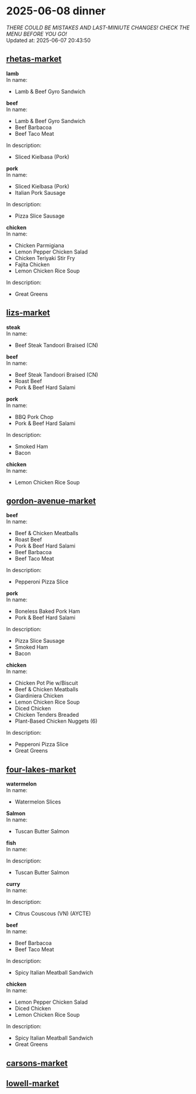 # 2025-06-08 dinner  
*THERE COULD BE MISTAKES AND LAST-MINIUTE CHANGES! CHECK THE MENU BEFORE YOU GO!*  
Updated at: 2025-06-07 20:43:50  
## [rhetas-market](https://wisc-housingdining.nutrislice.com/menu/rhetas-market/dinner/2025-06-08)  
**lamb**  
In name:   
 - Lamb & Beef Gyro Sandwich  
  
**beef**  
In name:   
 - Lamb & Beef Gyro Sandwich  
 - Beef Barbacoa  
 - Beef Taco Meat  
  
In description:   
 - Sliced Kielbasa (Pork)  
  
**pork**  
In name:   
 - Sliced Kielbasa (Pork)  
 - Italian Pork Sausage  
  
In description:   
 - Pizza Slice Sausage  
  
**chicken**  
In name:   
 - Chicken Parmigiana  
 - Lemon Pepper Chicken Salad  
 - Chicken Teriyaki Stir Fry  
 - Fajita Chicken  
 - Lemon Chicken Rice Soup  
  
In description:   
 - Great Greens  
  
## [lizs-market](https://wisc-housingdining.nutrislice.com/menu/lizs-market/dinner/2025-06-08)  
**steak**  
In name:   
 - Beef Steak Tandoori Braised (CN)  
  
**beef**  
In name:   
 - Beef Steak Tandoori Braised (CN)  
 - Roast Beef  
 - Pork & Beef Hard Salami  
  
**pork**  
In name:   
 - BBQ Pork Chop  
 - Pork & Beef Hard Salami  
  
In description:   
 - Smoked Ham  
 - Bacon  
  
**chicken**  
In name:   
 - Lemon Chicken Rice Soup  
  
## [gordon-avenue-market](https://wisc-housingdining.nutrislice.com/menu/gordon-avenue-market/dinner/2025-06-08)  
**beef**  
In name:   
 - Beef & Chicken Meatballs  
 - Roast Beef  
 - Pork & Beef Hard Salami  
 - Beef Barbacoa  
 - Beef Taco Meat  
  
In description:   
 - Pepperoni Pizza Slice  
  
**pork**  
In name:   
 - Boneless Baked Pork Ham  
 - Pork & Beef Hard Salami  
  
In description:   
 - Pizza Slice Sausage  
 - Smoked Ham  
 - Bacon  
  
**chicken**  
In name:   
 - Chicken Pot Pie w/Biscuit  
 - Beef & Chicken Meatballs  
 - Giardiniera Chicken  
 - Lemon Chicken Rice Soup  
 - Diced Chicken  
 - Chicken Tenders Breaded  
 - Plant-Based Chicken Nuggets (6)  
  
In description:   
 - Pepperoni Pizza Slice  
 - Great Greens  
  
## [four-lakes-market](https://wisc-housingdining.nutrislice.com/menu/four-lakes-market/dinner/2025-06-08)  
**watermelon**  
In name:   
 - Watermelon Slices  
  
**Salmon**  
In name:   
 - Tuscan Butter Salmon  
  
**fish**  
In name:   
  
In description:   
 - Tuscan Butter Salmon  
  
**curry**  
In name:   
  
In description:   
 - Citrus Couscous (VN) (AYCTE)  
  
**beef**  
In name:   
 - Beef Barbacoa  
 - Beef Taco Meat  
  
In description:   
 - Spicy Italian Meatball Sandwich  
  
**chicken**  
In name:   
 - Lemon Pepper Chicken Salad  
 - Diced Chicken  
 - Lemon Chicken Rice Soup  
  
In description:   
 - Spicy Italian Meatball Sandwich  
 - Great Greens  
  
## [carsons-market](https://wisc-housingdining.nutrislice.com/menu/carsons-market/dinner/2025-06-08)  
## [lowell-market](https://wisc-housingdining.nutrislice.com/menu/lowell-market/dinner/2025-06-08)  
  
